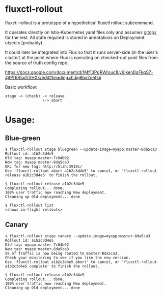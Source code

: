 # fluxctl-rollout

fluxctl-rollout is a prototype of a hypothetical fluxctl rollout subcommand.

It operates directly on Istio-Kubernetes yaml files only and assumes
[gitops](https://www.weave.works/blog/gitops-operations-by-pull-request) for
the rest.  All state required is stored in annotations on Deployment objects
(probably).

It could later be integrated into Flux so that it runs server-side (in the
user's cluster) at the point where Flux is operating on checked-out yaml files
from the source of truth config repo.

https://docs.google.com/document/d/1Mf13PgRWrouc1Ly6IkenDgFkqS7-4jtPf6B5ofrVHXk/edit#heading=h.kg8bv2nefkii

Basic workflow:

```
stage -> (check) -> release
                 \-> abort

```

# Usage:

## Blue-green

```
$ fluxctl-rollout stage bluegreen --update-image=myapp:master-8da5ca3
Rollout id: a1b2c3d4e5
Old tag: myapp:master-7c04b92
New tag: myapp:master-8da5ca3
URL for new tag: http://blah:39191/
Use 'fluxctl-rollout abort a1b2c3d4e5' to cancel, or 'fluxctl-rollout release a1b2c3d4e5' to finish the rollout.

$ fluxctl-rollout release a1b2c3d4e5
Completing rollout... done.
100% user traffic now reaching New deployment.
Cleaning up Old deployment... done

$ fluxctl-rollout list
<shows in-flight rollouts>
```

## Canary

```
$ fluxctl-rollout stage canary --update-image=myapp:master-8da5ca3
Rollout id: a1b2c3d4e5
Old tag: myapp:master-7c04b92
New tag: myapp:master-8da5ca3
5% of traffic is now being routed to master-8da5ca3.
Check your monitoring to see if you like the new version.
Use 'fluxctl-rollout a1b2c3d4e5 abort' to cancel, or 'fluxctl-rollout a1b2c3d4e5 complete' to finish the rollout.

$ fluxctl-rollout release a1b2c3d4e5
Completing rollout... done.
100% user traffic now reaching New deployment.
Cleaning up Old deployment... done
```
